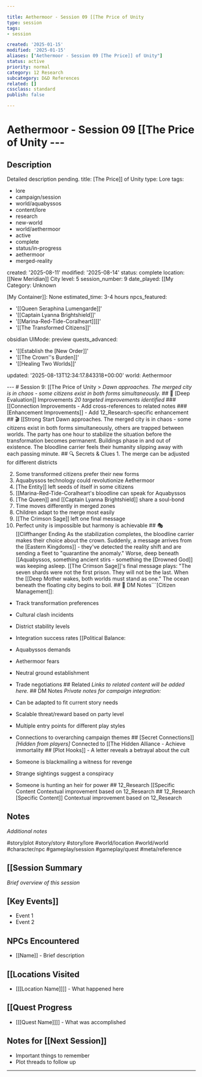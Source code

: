 ```yaml
---

title: Aethermoor - Session 09 [[The Price of Unity
type: session
tags:
- session

created: '2025-01-15'
modified: '2025-01-15'
aliases: ["Aethermoor - Session 09 [The Price]] of Unity"]
status: active
priority: normal
category: 12 Research
subcategory: D&D References
related: []
cssclass: standard
publish: false

---
```


 # Aethermoor - Session 09 [[The Price of Unity ---

## Description

Detailed description pending.
title: [The Price]] of Unity
type: Lore
tags:
- lore
- campaign/session
- world/aquabyssos
- content/lore
- research
- new-world
- world/aethermoor
- active
- complete
- status/in-progress
- aethermoor
- merged-reality

created: '2025-08-11'
modified: '2025-08-14'
status: complete
location: [[New Meridian]] City
level: 5
session_number: 9
date_played: [[My Category: Unknown

[My Container]]: None
estimated_time: 3-4 hours
npcs_featured:
- '[[Queen Seraphina Lumengarde]]'
- '[[Captain Lyanna Brightshield]]'
- '[[Marina-Red-Tide-Coralheart]]]]'
- '[[The Transformed Citizens]]'

obsidian UIMode: preview
quests_advanced:
- '[[Establish the [New Order]]'
- '[[The Crown''s Burden]]'
- '[[Healing Two Worlds]]'

updated: '2025-08-13T12:34:17.843318+00:00'
world: Aethermoor

--- # Session 9: [[The Price of Unity > *Dawn approaches. The merged city is in chaos - some citizens exist in both forms simultaneously.* ## 🔧 [Deep Evaluation]] Improvements *20 targeted improvements identified* ### [[Connection Improvements - Add cross-references to related notes ### [Enhancement Improvements]] - Add 12_Research-specific enhancement ## 🎬 [[Strong Start Dawn approaches. The merged city is in chaos - some citizens exist in both forms simultaneously, others are trapped between worlds. The party has one hour to stabilize the situation before the transformation becomes permanent. Buildings phase in and out of existence. The bloodline carrier feels their humanity slipping away with each passing minute. ## 🔍 Secrets & Clues 1. The merge can be adjusted for different districts

2. Some transformed citizens prefer their new forms
3. Aquabyssos technology could revolutionize Aethermoor
4. [The Entity]] left seeds of itself in some citizens
5. [[Marina-Red-Tide-Coralheart's bloodline can speak for Aquabyssos
6. [The Queen]] and [[Captain Lyanna Brightshield]] share a soul-bond
7. Time moves differently in merged zones
8. Children adapt to the merge most easily
9. [[The Crimson Sage]] left one final message
10. Perfect unity is impossible but harmony is achievable ## 🎭 [[Cliffhanger Ending As the stabilization completes, the bloodline carrier makes their choice about the crown. Suddenly, a message arrives from the [Eastern Kingdoms]] - they've detected the reality shift and are sending a fleet to "quarantine the anomaly." Worse, deep beneath [[Aquabyssos, something ancient stirs - something the [Drowned God]] was keeping asleep. [[The Crimson Sage]]'s final message plays: "The seven shards were not the first prison. They will not be the last. When the [[Deep Mother wakes, both worlds must stand as one." The ocean beneath the floating city begins to boil. ## 📝 DM Notes```[Citizen Management]]:

- Track transformation preferences
- Cultural clash incidents
- District stability levels
- Integration success rates [[Political Balance:
- Aquabyssos demands
- Aethermoor fears
- Neutral ground establishment
- Trade negotiations ## Related *Links to related content will be added here.* ## DM Notes *Private notes for campaign integration:*

- Can be adapted to fit current story needs
- Scalable threat/reward based on party level
- Multiple entry points for different play styles
- Connections to overarching campaign themes ## [Secret Connections]] *[Hidden from players]* Connected to [[The Hidden Alliance - Achieve immortality ## [Plot Hooks]] - A letter reveals a betrayal about the cult

- Someone is blackmailing a witness for revenge
- Strange sightings suggest a conspiracy
- Someone is hunting an heir for power ## 12_Research [[Specific Content Contextual improvement based on 12_Research ## 12_Research [Specific Content]] Contextual improvement based on 12_Research

## Notes

*Additional notes*

#story/plot
#story/story
#story/lore
#world/location
#world/world
#character/npc
#gameplay/session
#gameplay/quest
#meta/reference
## [[Session Summary
*Brief overview of this session*

## [Key Events]]
- Event 1
- Event 2

## NPCs Encountered
- [[Name]] - Brief description

## [[Locations Visited
- [[[Location Name]]]] - What happened here

## [[Quest Progress
- [[[Quest Name]]]] - What was accomplished

## Notes for [[Next Session]]
- Important things to remember
- Plot threads to follow up

---

